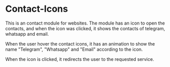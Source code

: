 # Contact-Icons
 This is an contact module for websites. The module has an icon to open the contacts, and when the icon was clicked, it shows the contacts of telegram, whatsapp and email. 
 
 When the user hover the contact icons, it has an animation to show the name "Telegram", "Whatsapp" and "Email" according to the icon. 
 
 When the icon is clicked, it redirects the user to the requested service.
